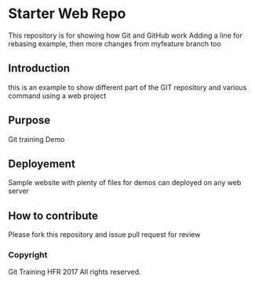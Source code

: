 # Starter Web Repo

This repository is for showing how Git and GitHub work
Adding a line for rebasing example, then more changes from myfeature branch too

## Introduction 
this is an example  to show different part of the GIT repository and various command using a web project

## Purpose
Git training Demo

## Deployement

Sample website with plenty of files for demos
can deployed on any web server

## How to contribute
Please fork this repository and issue pull request for review 

### Copyright 

Git Training HFR 2017 All rights reserved.